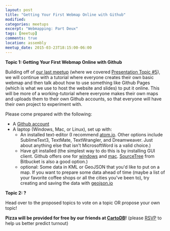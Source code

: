 ```yaml
---
layout: post
title: "Getting Your First Webmap Online with Github"
modified:
categories: meetups
excerpt: "Webmapping: Part Deux"
tags: [meetup]
comments: true
location: assembly
meetup_date: 2015-03-23T18:15:00-06:00
---
```


**Topic 1: Getting Your First Webmap Online with Github**

Building off of [our last meetup](/meetups/2015/02/23/first-meetup/) (where we covered [Presentation Topic #5](https://github.com/MaptimeCalgary/maptimecalgary.github.io/issues/5)), we will continue with a tutorial where everyone creates their own basic webmap and then talk about how to use something like Github Pages (which is what we use to host the website and slides) to put it online. This will be more of a working-tutorial where everyone makes their own maps and uploads them to their own Github accounts, so that everyone will have their own project to experiment with.

Please come prepared with the following:

* A [Github account](https://github.com/join)
* A laptop (Windows, Mac, or Linux), set up with:
  * An installed text-editor (I recommend [atom.io](http://atom.io). Other options include SublimeText3, TextMate, TextWrangler, and Dreamweaver. Just about anything else that isn't MicrosoftWord is a valid choice.)
  * Have git installed (the simplest way to do this is by installing GUI client. Github offers one for [windows](https://windows.github.com/) and [mac](https://mac.github.com/). [SourceTree](http://www.sourcetreeapp.com/) from Bitbucket is also a good option.)
  * optional: Some data in KML or GeoJSON that you'd like to put on a map. If you want to prepare some data ahead of time (maybe a list of your favorite coffee shops or all the cities you've been to), try creating and saving the data with [geojson.io](http://geojson.io/)

**Topic 2: ?**

Head over to the proposed topics to vote on a topic OR propose your own topic!

**Pizza will be provided for free by our friends at [CartoDB](http://cartodb.com/)!** (please [RSVP](http://www.meetup.com/MaptimeCalgary/events/220964415/) to help us better predict turnout)
